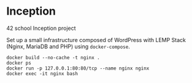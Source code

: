 # Inception

42 school Inception project

Set up a small infrastructure composed of WordPress with LEMP Stack (Nginx, MariaDB and PHP) using `docker-compose`.



```
docker build --no-cache -t nginx .
docker ps
docker run -p 127.0.0.1:80:80/tcp --name nginx nginx
docker exec -it nginx bash
```

